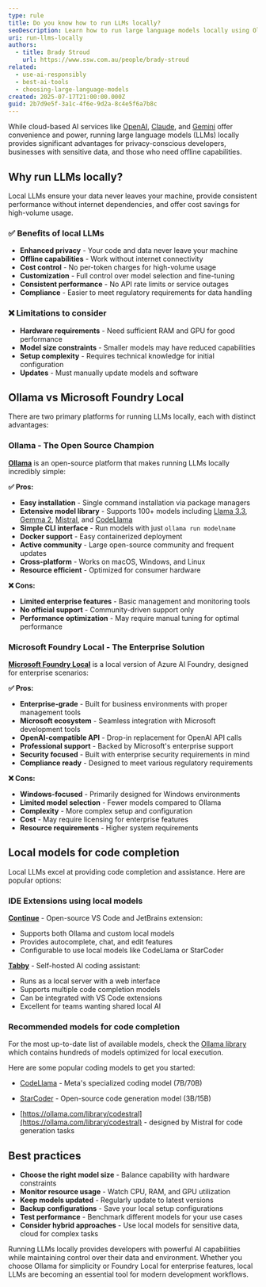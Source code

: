 ```yaml
---
type: rule
title: Do you know how to run LLMs locally?
seoDescription: Learn how to run large language models locally using Ollama and Microsoft Foundry Local for enhanced privacy, control, and offline capabilities.
uri: run-llms-locally
authors:
  - title: Brady Stroud
    url: https://www.ssw.com.au/people/brady-stroud
related:
  - use-ai-responsibly
  - best-ai-tools
  - choosing-large-language-models
created: 2025-07-17T21:00:00.000Z
guid: 2b7d9e5f-3a1c-4f6e-9d2a-8c4e5f6a7b8c
---
```


While cloud-based AI services like [OpenAI](https://openai.com/), [Claude](https://claude.ai/), and [Gemini](https://gemini.google.com/) offer convenience and power, running large language models (LLMs) locally provides significant advantages for privacy-conscious developers, businesses with sensitive data, and those who need offline capabilities.

<!--endintro-->

## Why run LLMs locally?

Local LLMs ensure your data never leaves your machine, provide consistent performance without internet dependencies, and offer cost savings for high-volume usage.

### ✅ Benefits of local LLMs

* **Enhanced privacy** - Your code and data never leave your machine
* **Offline capabilities** - Work without internet connectivity
* **Cost control** - No per-token charges for high-volume usage
* **Customization** - Full control over model selection and fine-tuning
* **Consistent performance** - No API rate limits or service outages
* **Compliance** - Easier to meet regulatory requirements for data handling

### ❌ Limitations to consider

* **Hardware requirements** - Need sufficient RAM and GPU for good performance
* **Model size constraints** - Smaller models may have reduced capabilities
* **Setup complexity** - Requires technical knowledge for initial configuration
* **Updates** - Must manually update models and software

## Ollama vs Microsoft Foundry Local

There are two primary platforms for running LLMs locally, each with distinct advantages:

### Ollama - The Open Source Champion

**[Ollama](https://ollama.com/)** is an open-source platform that makes running LLMs locally incredibly simple:

**✅ Pros:**

* **Easy installation** - Single command installation via package managers
* **Extensive model library** - Supports 100+ models including [Llama 3.3](https://ollama.com/library/llama3.3), [Gemma 2](https://ollama.com/library/gemma2), [Mistral](https://ollama.com/library/mistral), and [CodeLlama](https://ollama.com/library/codellama)
* **Simple CLI interface** - Run models with just `ollama run modelname`
* **Docker support** - Easy containerized deployment
* **Active community** - Large open-source community and frequent updates
* **Cross-platform** - Works on macOS, Windows, and Linux
* **Resource efficient** - Optimized for consumer hardware

**❌ Cons:**

* **Limited enterprise features** - Basic management and monitoring tools
* **No official support** - Community-driven support only
* **Performance optimization** - May require manual tuning for optimal performance

### Microsoft Foundry Local - The Enterprise Solution

**[Microsoft Foundry Local](https://azure.microsoft.com/en-us/products/ai-foundry/)** is a local version of Azure AI Foundry, designed for enterprise scenarios:

**✅ Pros:**

* **Enterprise-grade** - Built for business environments with proper management tools
* **Microsoft ecosystem** - Seamless integration with Microsoft development tools
* **OpenAI-compatible API** - Drop-in replacement for OpenAI API calls
* **Professional support** - Backed by Microsoft's enterprise support
* **Security focused** - Built with enterprise security requirements in mind
* **Compliance ready** - Designed to meet various regulatory requirements

**❌ Cons:**

* **Windows-focused** - Primarily designed for Windows environments
* **Limited model selection** - Fewer models compared to Ollama
* **Complexity** - More complex setup and configuration
* **Cost** - May require licensing for enterprise features
* **Resource requirements** - Higher system requirements

## Local models for code completion

Local LLMs excel at providing code completion and assistance. Here are popular options:

### IDE Extensions using local models

**[Continue](https://continue.dev/)** - Open-source VS Code and JetBrains extension:

* Supports both Ollama and custom local models
* Provides autocomplete, chat, and edit features
* Configurable to use local models like CodeLlama or StarCoder

**[Tabby](https://tabby.tabbyml.com/)** - Self-hosted AI coding assistant:

* Runs as a local server with a web interface
* Supports multiple code completion models
* Can be integrated with VS Code extensions
* Excellent for teams wanting shared local AI

### Recommended models for code completion

For the most up-to-date list of available models, check the [Ollama library](https://ollama.com/library) which contains hundreds of models optimized for local execution.

Here are some popular coding models to get you started:

* [CodeLlama](https://ollama.com/library/codellama) - Meta's specialized coding model (7B/70B)

* [StarCoder](https://ollama.com/library/starcoder2) - Open-source code generation model (3B/15B)

* [https://ollama.com/library/codestral](https://ollama.com/library/codestral) - designed by Mistral for code generation tasks

## Best practices

* **Choose the right model size** - Balance capability with hardware constraints
* **Monitor resource usage** - Watch CPU, RAM, and GPU utilization
* **Keep models updated** - Regularly update to latest versions
* **Backup configurations** - Save your local setup configurations
* **Test performance** - Benchmark different models for your use cases
* **Consider hybrid approaches** - Use local models for sensitive data, cloud for complex tasks

Running LLMs locally provides developers with powerful AI capabilities while maintaining control over their data and environment. Whether you choose Ollama for simplicity or Foundry Local for enterprise features, local LLMs are becoming an essential tool for modern development workflows.
